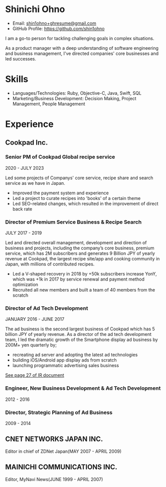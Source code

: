 # Shinichi Ohno

- Email: shin1ohno+ghresume@gmail.com
- GitHub Profile: https://github.com/shin1ohno

I am a go-to person for tackling challenging goals in complex situations.

As a product manager with a deep understanding of software engineering and business management, I've directed companies' core businesses and led successes.

# Skills

- Languages/Technologies: Ruby, Objective-C, Java, Swift, SQL
- Marketing/Business Development: Decision Making, Project Management, People Management

# Experience

## Cookpad Inc.

### Senior PM of Cookpad Global recipe service

2020 - JULY 2023

Led some projects of Companys' core service, recipe share and search service as we have in Japan.

- Improved the payment system and experience
- Led a project to curate recipes into 'books' of a certain theme
- Led SEO-related changes, which resulted in the improvement of direct back rate

### Director of Premium Service Business & Recipe Search

JULY 2017 - 2019

Led and directed overall management, development and direction of business and projects, including the company’s core business, premium service, which has 2M subscribers and generates 9 Billion JPY of yearly revenue at Cookpad, the largest recipe site/app and cooking community in Japan, with millions of contributed recipes. 

- Led a V-shaped recovery in 2018 by +50k subscribers increase YonY, which was +1k in 2017 by service renewal and payment method optimization
- Recruited all new members and built a team of 40 members from the scratch

### Director of Ad Tech Development

JANUARY  2016 - JUNE 2017

The ad business is the second largest business of Cookpad which has 5 billion JPY of yearly revenue. As a director of the ad tech development team,  I led the dramatic growth of the Smartphone display ad business by 200M+ yen quarterly by;

- recreating ad server and adopting the latest ad technologies
- building iOS/Android app display ads from scratch
- launching programmatic advertising sales business

[See page 27 of IR document](https://pdf.irpocket.com/C2193/Wc5N/Cdi4/Rx1y.pdf)

### Engineer, New Business Development & Ad Tech Development

2012 - 2016

### Director, Strategic Planning of Ad Business

2009 - 2014

## CNET NETWORKS JAPAN INC.

Editor in chief of ZDNet Japan(MAY 2007 - APRIL 2009)

## MAINICHI COMMUNICATIONS INC.

Editor, MyNavi News(JUNE 1999 - APRIL 2007)
